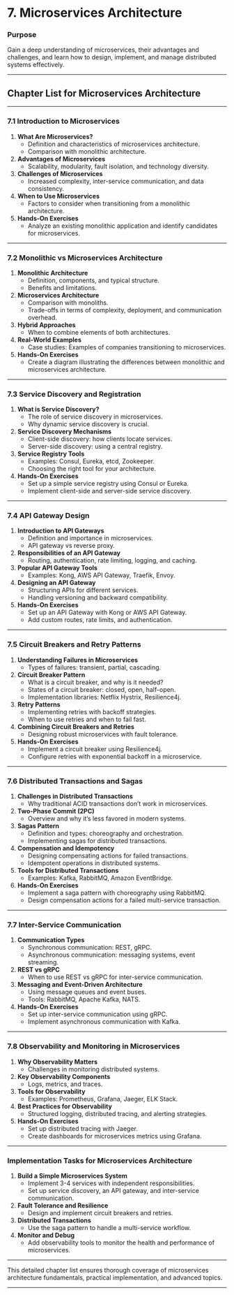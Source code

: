 # **7. Microservices Architecture**

### **Purpose**

Gain a deep understanding of microservices, their advantages and challenges, and learn how to design, implement, and manage distributed systems effectively.

---

## **Chapter List for Microservices Architecture**

---

### **7.1 Introduction to Microservices**

1. **What Are Microservices?**
   - Definition and characteristics of microservices architecture.
   - Comparison with monolithic architecture.
2. **Advantages of Microservices**
   - Scalability, modularity, fault isolation, and technology diversity.
3. **Challenges of Microservices**
   - Increased complexity, inter-service communication, and data consistency.
4. **When to Use Microservices**
   - Factors to consider when transitioning from a monolithic architecture.
5. **Hands-On Exercises**
   - Analyze an existing monolithic application and identify candidates for microservices.

---

### **7.2 Monolithic vs Microservices Architecture**

1. **Monolithic Architecture**
   - Definition, components, and typical structure.
   - Benefits and limitations.
2. **Microservices Architecture**
   - Comparison with monoliths.
   - Trade-offs in terms of complexity, deployment, and communication overhead.
3. **Hybrid Approaches**
   - When to combine elements of both architectures.
4. **Real-World Examples**
   - Case studies: Examples of companies transitioning to microservices.
5. **Hands-On Exercises**
   - Create a diagram illustrating the differences between monolithic and microservices architecture.

---

### **7.3 Service Discovery and Registration**

1. **What is Service Discovery?**
   - The role of service discovery in microservices.
   - Why dynamic service discovery is crucial.
2. **Service Discovery Mechanisms**
   - Client-side discovery: how clients locate services.
   - Server-side discovery: using a central registry.
3. **Service Registry Tools**
   - Examples: Consul, Eureka, etcd, Zookeeper.
   - Choosing the right tool for your architecture.
4. **Hands-On Exercises**
   - Set up a simple service registry using Consul or Eureka.
   - Implement client-side and server-side service discovery.

---

### **7.4 API Gateway Design**

1. **Introduction to API Gateways**
   - Definition and importance in microservices.
   - API gateway vs reverse proxy.
2. **Responsibilities of an API Gateway**
   - Routing, authentication, rate limiting, logging, and caching.
3. **Popular API Gateway Tools**
   - Examples: Kong, AWS API Gateway, Traefik, Envoy.
4. **Designing an API Gateway**
   - Structuring APIs for different services.
   - Handling versioning and backward compatibility.
5. **Hands-On Exercises**
   - Set up an API Gateway with Kong or AWS API Gateway.
   - Add custom routes, rate limits, and authentication.

---

### **7.5 Circuit Breakers and Retry Patterns**

1. **Understanding Failures in Microservices**
   - Types of failures: transient, partial, cascading.
2. **Circuit Breaker Pattern**
   - What is a circuit breaker, and why is it needed?
   - States of a circuit breaker: closed, open, half-open.
   - Implementation libraries: Netflix Hystrix, Resilience4j.
3. **Retry Patterns**
   - Implementing retries with backoff strategies.
   - When to use retries and when to fail fast.
4. **Combining Circuit Breakers and Retries**
   - Designing robust microservices with fault tolerance.
5. **Hands-On Exercises**
   - Implement a circuit breaker using Resilience4j.
   - Configure retries with exponential backoff in a microservice.

---

### **7.6 Distributed Transactions and Sagas**

1. **Challenges in Distributed Transactions**
   - Why traditional ACID transactions don’t work in microservices.
2. **Two-Phase Commit (2PC)**
   - Overview and why it’s less favored in modern systems.
3. **Sagas Pattern**
   - Definition and types: choreography and orchestration.
   - Implementing sagas for distributed transactions.
4. **Compensation and Idempotency**
   - Designing compensating actions for failed transactions.
   - Idempotent operations in distributed systems.
5. **Tools for Distributed Transactions**
   - Examples: Kafka, RabbitMQ, Amazon EventBridge.
6. **Hands-On Exercises**
   - Implement a saga pattern with choreography using RabbitMQ.
   - Design compensation actions for a failed multi-service transaction.

---

### **7.7 Inter-Service Communication**

1. **Communication Types**
   - Synchronous communication: REST, gRPC.
   - Asynchronous communication: messaging systems, event streaming.
2. **REST vs gRPC**
   - When to use REST vs gRPC for inter-service communication.
3. **Messaging and Event-Driven Architecture**
   - Using message queues and event buses.
   - Tools: RabbitMQ, Apache Kafka, NATS.
4. **Hands-On Exercises**
   - Set up inter-service communication using gRPC.
   - Implement asynchronous communication with Kafka.

---

### **7.8 Observability and Monitoring in Microservices**

1. **Why Observability Matters**
   - Challenges in monitoring distributed systems.
2. **Key Observability Components**
   - Logs, metrics, and traces.
3. **Tools for Observability**
   - Examples: Prometheus, Grafana, Jaeger, ELK Stack.
4. **Best Practices for Observability**
   - Structured logging, distributed tracing, and alerting strategies.
5. **Hands-On Exercises**
   - Set up distributed tracing with Jaeger.
   - Create dashboards for microservices metrics using Grafana.

---

### **Implementation Tasks for Microservices Architecture**

1. **Build a Simple Microservices System**
   - Implement 3-4 services with independent responsibilities.
   - Set up service discovery, an API gateway, and inter-service communication.
2. **Fault Tolerance and Resilience**
   - Design and implement circuit breakers and retries.
3. **Distributed Transactions**
   - Use the saga pattern to handle a multi-service workflow.
4. **Monitor and Debug**
   - Add observability tools to monitor the health and performance of microservices.

---

This detailed chapter list ensures thorough coverage of microservices architecture fundamentals, practical implementation, and advanced topics.

---
